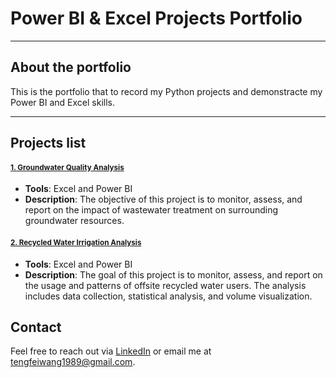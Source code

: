 # Power BI & Excel Projects Portfolio

---

## About the portfolio

This is the portfolio that to record my Python projects and demonstracte my Power BI and Excel skills.

---

## Projects list

#### [<small>1. Groundwater Quality Analysis</small>](https://github.com/ttfwang/PortfolioProjects_PowerBI-Excel/tree/main/1.%20Groundwater%20Quality%20Analysis)
- **Tools**: Excel and Power BI
- **Description**: The objective of this project is to monitor, assess, and report on the impact of wastewater treatment on surrounding groundwater resources.
  
#### [<small>2. Recycled Water Irrigation Analysis</small>](https://github.com/ttfwang/PortfolioProjects_PowerBI-Excel/tree/main/2.%20Recycled%20Water%20Irrigation%20Analysis#recycled-water-irrigation-analysis)
- **Tools**: Excel and Power BI
- **Description**: The goal of this project is to monitor, assess, and report on the usage and patterns of offsite recycled water users. The analysis includes data collection, statistical analysis, and volume visualization.


## Contact

Feel free to reach out via [LinkedIn](https://www.linkedin.com/in/tengfei-wang) or email me at tengfeiwang1989@gmail.com.
